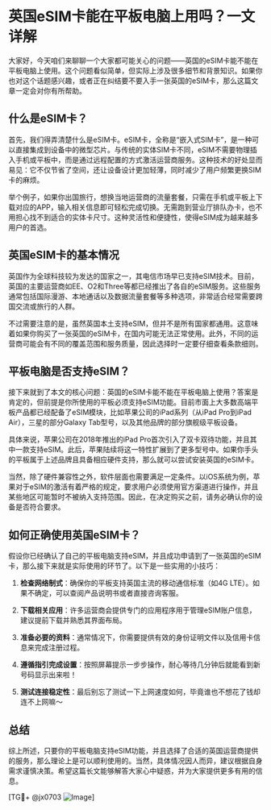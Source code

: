 # 英国eSIM卡能在平板电脑上用吗？一文详解

大家好，今天咱们来聊聊一个大家都可能关心的问题——英国的eSIM卡能不能在平板电脑上使用。这个问题看似简单，但实际上涉及很多细节和背景知识。如果你也对这个话题感兴趣，或者正在纠结要不要入手一张英国的eSIM卡，那么这篇文章一定会对你有所帮助。

## 什么是eSIM卡？

首先，我们得弄清楚什么是eSIM卡。eSIM卡，全称是“嵌入式SIM卡”，是一种可以直接集成到设备中的微型芯片。与传统的实体SIM卡不同，eSIM不需要物理插入手机或平板中，而是通过远程配置的方式激活运营商服务。这种技术的好处显而易见：它不仅节省了空间，还让设备设计更加轻薄，同时减少了用户频繁更换SIM卡的麻烦。

举个例子，如果你出国旅行，想换当地运营商的流量套餐，只需在手机或平板上下载对应的APP，输入相关信息即可轻松完成切换。无需跑到营业厅排队办卡，也不用担心找不到适合的实体卡尺寸。这种灵活性和便捷性，使得eSIM成为越来越多用户的首选。

## 英国eSIM卡的基本情况

英国作为全球科技较为发达的国家之一，其电信市场早已支持eSIM技术。目前，英国的主要运营商如EE、O2和Three等都已经推出了各自的eSIM服务。这些服务通常包括国际漫游、本地通话以及数据流量套餐等多种选项，非常适合经常需要跨国交流或旅行的人群。

不过需要注意的是，虽然英国本土支持eSIM，但并不是所有国家都通用。这意味着如果你购买了一张英国的eSIM卡，在国内可能无法正常使用。此外，不同的运营商可能会有不同的覆盖范围和服务质量，因此选择时一定要仔细查看条款细则。

## 平板电脑是否支持eSIM？

接下来就到了本文的核心问题：英国的eSIM卡能不能在平板电脑上使用？答案是肯定的，但前提是你所使用的平板必须支持eSIM功能。目前市面上大多数高端平板产品都已经配备了eSIM模块，比如苹果公司的iPad系列（从iPad Pro到iPad Air），三星的部分Galaxy Tab型号，以及其他品牌的部分旗舰级平板设备。

具体来说，苹果公司在2018年推出的iPad Pro首次引入了双卡双待功能，并且其中一款支持eSIM。此后，苹果陆续将这一特性扩展到了更多型号中。如果你手头的平板属于上述品牌且具备相应硬件支持，那么就可以尝试安装英国的eSIM卡。

当然，除了硬件兼容性之外，软件层面也需要满足一定条件。以iOS系统为例，苹果对于eSIM的激活有着严格的规定，要求用户必须使用官方渠道进行操作，并且某些地区可能暂时不被纳入支持范围。因此，在决定购买之前，请务必确认你的设备是否符合要求。

## 如何正确使用英国eSIM卡？

假设你已经确认了自己的平板电脑支持eSIM，并且成功申请到了一张英国的eSIM卡，那么接下来就是实际使用的环节了。以下是一些实用的小技巧：

1. **检查网络制式**：确保你的平板支持英国主流的移动通信标准（如4G LTE）。如果不确定，可以查阅产品说明书或者直接咨询客服。
   
2. **下载相关应用**：许多运营商会提供专门的应用程序用于管理eSIM账户信息，建议提前下载并熟悉其界面布局。

3. **准备必要的资料**：通常情况下，你需要提供有效的身份证明文件以及信用卡信息来完成注册过程。

4. **遵循指引完成设置**：按照屏幕提示一步步操作，耐心等待几分钟后就能看到新号码显示出来啦！

5. **测试连接稳定性**：最后别忘了测试一下上网速度如何，毕竟谁也不想花了钱却连不上网嘛～

## 总结

综上所述，只要你的平板电脑支持eSIM功能，并且选择了合适的英国运营商提供的服务，那么理论上是可以顺利使用的。当然，具体情况因人而异，建议根据自身需求谨慎决策。希望这篇长文能够解答大家心中疑惑，并为大家提供更多有用的信息。

[TG💪+ @jx0703 ![Image](https://github.com/user-attachments/assets/dbca1d08-cadb-493c-b0ec-ad6f7a83f270)]